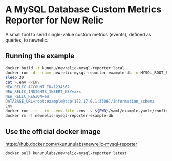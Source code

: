 # A MySQL Database Custom Metrics Reporter for New Relic

A small tool to send single-value custom metrics (events), defined as queries, to newrelic.

## Running the example
```bash
docker build -t kununu/newrelic-mysql-reporter:local .
docker run -d --name newrelic-mysql-reporter-example-db -e MYSQL_ROOT_PASSWORD=example -p 3306:3306 mysql:5.7
sleep 30
cat >.env <<ENV
NEW_RELIC_ACCOUNT_ID=1234567
NEW_RELIC_INSIGHTS_INSERT_KEY=xxx
NEW_RELIC_REGION=eu
DATABASE_URL=root:example@tcp(172.17.0.1:3306)/information_schema
ENV
docker run -it --rm --env-file .env -v ${PWD}/yaml/example.yaml:/config.yaml kununu/newrelic-mysql-reporter:local
docker rm -f newrelic-mysql-reporter-example-db
```

## Use the official docker image
https://hub.docker.com/r/kununulabs/newrelic-mysql-reporter

```bash
docker pull kununulabs/newrelic-mysql-reporter:latest
```
